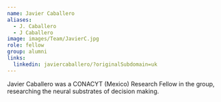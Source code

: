 ```yaml
---
name: Javier Caballero
aliases:
  - J. Caballero
  - J Caballero
image: images/Team/JavierC.jpg
role: fellow
group: alumni
links:
  linkedin: javiercaballero/?originalSubdomain=uk
---
```


Javier Caballero was a CONACYT (Mexico) Research Fellow in the group, researching the neural substrates of decision making. 
